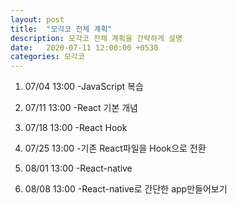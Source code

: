 ```yaml
---
layout: post
title:  "모각코 전체 계획"
description: 모각코 전체 계획을 간략하게 설명
date:   2020-07-11 12:00:00 +0530
categories: 모각코
---
```


1) 07/04 13:00 -JavaScript 복습

2) 07/11 13:00 -React 기본 개념

3) 07/18 13:00 -React Hook

4) 07/25 13:00 -기존 React파일을 Hook으로 전환

5) 08/01 13:00 -React-native

6) 08/08 13:00 -React-native로 간단한 app만들어보기
